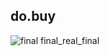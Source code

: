 
## do.buy

![final final_real_final](https://user-images.githubusercontent.com/58521437/84049845-e6075080-a9e7-11ea-9b62-ae2b8866370e.png)
